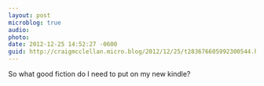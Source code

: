 ```yaml
---
layout: post
microblog: true
audio: 
photo: 
date: 2012-12-25 14:52:27 -0600
guid: http://craigmcclellan.micro.blog/2012/12/25/t283676605992300544.html
---
```

So what good fiction do I need to put on my new kindle?
